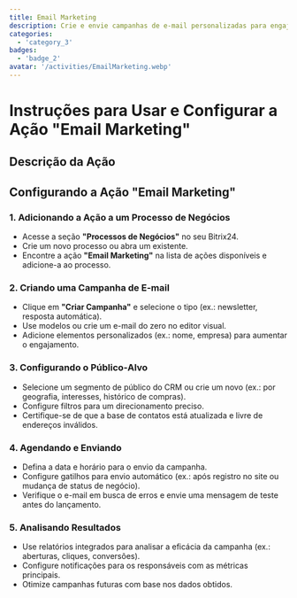 ```yaml
---
title: Email Marketing
description: Crie e envie campanhas de e-mail personalizadas para engajar seu público.
categories: 
  - 'category_3'
badges: 
  - 'badge_2'
avatar: '/activities/EmailMarketing.webp'
---
```

# Instruções para Usar e Configurar a Ação "Email Marketing"

## Descrição da Ação

## **Configurando a Ação "Email Marketing"**

### 1. Adicionando a Ação a um Processo de Negócios
- Acesse a seção **"Processos de Negócios"** no seu Bitrix24.
- Crie um novo processo ou abra um existente.
- Encontre a ação **"Email Marketing"** na lista de ações disponíveis e adicione-a ao processo.

### 2. Criando uma Campanha de E-mail
- Clique em **"Criar Campanha"** e selecione o tipo (ex.: newsletter, resposta automática).
- Use modelos ou crie um e-mail do zero no editor visual.
- Adicione elementos personalizados (ex.: nome, empresa) para aumentar o engajamento.

### 3. Configurando o Público-Alvo
- Selecione um segmento de público do CRM ou crie um novo (ex.: por geografia, interesses, histórico de compras).
- Configure filtros para um direcionamento preciso.
- Certifique-se de que a base de contatos está atualizada e livre de endereços inválidos.

### 4. Agendando e Enviando
- Defina a data e horário para o envio da campanha.
- Configure gatilhos para envio automático (ex.: após registro no site ou mudança de status de negócio).
- Verifique o e-mail em busca de erros e envie uma mensagem de teste antes do lançamento.

### 5. Analisando Resultados
- Use relatórios integrados para analisar a eficácia da campanha (ex.: aberturas, cliques, conversões).
- Configure notificações para os responsáveis com as métricas principais.
- Otimize campanhas futuras com base nos dados obtidos.